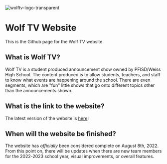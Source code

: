 ![wolftv-logo-transparent](https://user-images.githubusercontent.com/76978800/179336821-35ad8f9d-1a69-46d5-ba4c-3662186952c2.png)
# Wolf TV Website

This is the Github page for the Wolf TV website.

## What is Wolf TV?

Wolf TV is a student produced announcement show owned by PFISD/Weiss High School. The content produced is to allow students, teachers, and staff to know what events are happening around the school. There are even segments, which are "fun" little shows that go onto different topics other than the announcements shown.

## What is the link to the website?

The latest version of the website is [here](https://wolf-tv.herokuapp.com/)!

## When will the website be finished?

The website has *officially* been considered complete on August 8th, 2022. From this point on, there will be updates when there are new team members for the 2022-2023 school year, visual improvements, or overall features.

